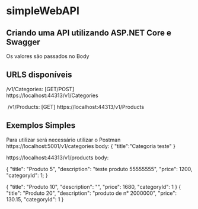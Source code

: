 ﻿# simpleWebAPI
## Criando uma API utilizando ASP.NET Core e Swagger
   Os valores são passados no Body


## URLS disponíveis 
  /v1/Categories: [GET/POST]  
  https://localhost:44313/v1/Categories

  
​  /v1​/Products: [GET] 
  https://localhost:44313/v1/Products

  

## Exemplos Simples

Para utilizar será necessário utilizar o Postman
https://localhost:5001/v1/categories
body:
{
     "title":"Categoria teste"
}



https://localhost:44313/v1/products
body:

{
	"title": "Produto 5",
	"description": "teste produto 55555555",
	"price": 1200,
	"categoryId": 1;
}

{
	"title": "Produto 10",
	"description": "",
	"price": 1680,
	"categoryId": 1
}
{
	"title": "Produto 20",
	"description": "produto de n° 2000000",
	"price": 130.15,
	"categoryId": 1
}


